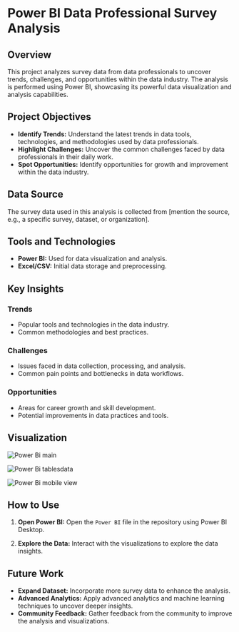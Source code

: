
# Power BI Data Professional Survey Analysis

## Overview

This project analyzes survey data from data professionals to uncover trends, challenges, and opportunities within the data industry. The analysis is performed using Power BI, showcasing its powerful data visualization and analysis capabilities.

## Project Objectives

- **Identify Trends:** Understand the latest trends in data tools, technologies, and methodologies used by data professionals.
- **Highlight Challenges:** Uncover the common challenges faced by data professionals in their daily work.
- **Spot Opportunities:** Identify opportunities for growth and improvement within the data industry.

## Data Source

The survey data used in this analysis is collected from [mention the source, e.g., a specific survey, dataset, or organization].

## Tools and Technologies

- **Power BI:** Used for data visualization and analysis.
- **Excel/CSV:** Initial data storage and preprocessing.

## Key Insights

### Trends

- Popular tools and technologies in the data industry.
- Common methodologies and best practices.

### Challenges

- Issues faced in data collection, processing, and analysis.
- Common pain points and bottlenecks in data workflows.

### Opportunities

- Areas for career growth and skill development.
- Potential improvements in data practices and tools.

## Visualization
![Power Bi main](https://github.com/ItsMadtoEvil/Power-Bi_Data_Professional_Survay_Analysis/assets/131622512/362edfc0-943b-45e5-9d96-e9c40bdf7296)

![Power Bi tablesdata](https://github.com/ItsMadtoEvil/Power-Bi_Data_Professional_Survay_Analysis/assets/131622512/c4067cfd-297e-4ea9-94d3-d9638a68caa3)

![Power Bi mobile view](https://github.com/ItsMadtoEvil/Power-Bi_Data_Professional_Survay_Analysis/assets/131622512/6a49bbc1-e98d-43ce-9573-c5e531d1b286)

## How to Use

1. **Open Power BI:**
   Open the `Power BI` file in the repository using Power BI Desktop.

2. **Explore the Data:**
   Interact with the visualizations to explore the data insights.

## Future Work

- **Expand Dataset:** Incorporate more survey data to enhance the analysis.
- **Advanced Analytics:** Apply advanced analytics and machine learning techniques to uncover deeper insights.
- **Community Feedback:** Gather feedback from the community to improve the analysis and visualizations.
